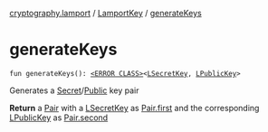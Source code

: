 [cryptography.lamport](../index.md) / [LamportKey](index.md) / [generateKeys](.)

# generateKeys

`fun generateKeys(): `[`<ERROR CLASS>`](../../index.md)`<`[`LSecretKey`](../-l-LSecretRoot-key/index.md)`, `[`LPublicKey`](../-l-public-key/index.md)`>`

Generates a [Secret](../-l-LSecretRoot-key/index.md)/[Public](../-l-public-key/index.md) key pair

**Return**
a [Pair](#) with a [LSecretKey](../-l-LSecretRoot-key/index.md) as [Pair.first](#) and the corresponding [LPublicKey](../-l-public-key/index.md) as [Pair.second](#)

